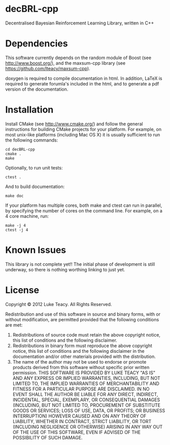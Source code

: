 decBRL-cpp
==========

Decentralised Bayesian Reinforcement Learning Library, written in C++

Dependencies
============
This software currently depends on the random module of Boost (see http://www.boost.org/), and the maxsum-cpp library (see https://github.com/lteacy/maxsum-cpp).

doxygen is required to compile documentation in html. In addition, LaTeX is required to generate forumla's included in the html, and to generate a pdf version of the documentation.

Installation
============
Install CMake (see http://www.cmake.org/) and follow the general instructions for building CMake projects for your platform.
For example, on most unix-like platforms (including Mac OS X) it is usually sufficient to run the following commands:

    cd decBRL-cpp
    cmake .
    make

Optionally, to run unit tests:

    ctest .

And to build documentation:

    make doc

If your platform has multiple cores, both make and ctest can run in parallel, by specifying the number of cores on the command line.
For example, on a 4 core machine, run:

    make -j 4
    ctest -j 4

Known Issues
============
This library is not complete yet!! The initial phase of development is still underway, so there is nothing worthing linking to just yet. 

License
=======
Copyright © 2012 Luke Teacy. All Rights Reserved.

Redistribution and use of this software in source and binary forms, with or without modification, are permitted provided that the following conditions are met:
1. Redistributions of source code must retain the above copyright notice, this list of conditions and the following disclaimer.
2. Redistributions in binary form must reproduce the above copyright notice, this list of conditions and the following disclaimer in the documentation and/or other materials provided with the distribution.
3. The name of the author may not be used to endorse or promote products derived from this software without specific prior written permission.
THIS SOFTWARE IS PROVIDED BY LUKE TEACY "AS IS" AND ANY EXPRESS OR IMPLIED WARRANTIES, INCLUDING, BUT NOT LIMITED TO, THE IMPLIED WARRANTIES OF MERCHANTABILITY AND FITNESS FOR A PARTICULAR PURPOSE ARE DISCLAIMED. IN NO EVENT SHALL THE AUTHOR BE LIABLE FOR ANY DIRECT, INDIRECT, INCIDENTAL, SPECIAL, EXEMPLARY, OR CONSEQUENTIAL DAMAGES (INCLUDING, BUT NOT LIMITED TO, PROCUREMENT OF SUBSTITUTE GOODS OR SERVICES; LOSS OF USE, DATA, OR PROFITS; OR BUSINESS INTERRUPTION) HOWEVER CAUSED AND ON ANY THEORY OF LIABILITY, WHETHER IN CONTRACT, STRICT LIABILITY, OR TORT (INCLUDING NEGLIGENCE OR OTHERWISE) ARISING IN ANY WAY OUT OF THE USE OF THIS SOFTWARE, EVEN IF ADVISED OF THE POSSIBILITY OF SUCH DAMAGE.
